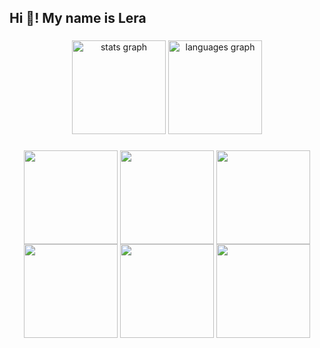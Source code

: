 <h2 align="left">Hi 👋! My name is Lera 

###

<div align="center">
  <img src="https://github-readme-stats.vercel.app/api?username=LerkaIssy&hide_title=false&hide_rank=false&show_icons=true&include_all_commits=true&count_private=true&disable_animations=false&theme=dracula&locale=en&hide_border=false" height="150" alt="stats graph"  />
  <img src="https://github-readme-stats.vercel.app/api/top-langs?username=LerkaIssy&locale=en&hide_title=false&layout=compact&card_width=320&langs_count=5&theme=dracula&hide_border=false" height="150" alt="languages graph"  />
</div>

###
<div align="center">
<img align="center" height="150" src="https://media.tenor.com/FjM47Bbg7I0AAAAj/neco-arc-dance.gifce-gif-26652510"  />
<img align="center" height="150" src="https://media.tenor.com/FjM47Bbg7I0AAAAj/neco-arc-dance.gifce-gif-26652510"  />
<img align="center" height="150" src="https://media.tenor.com/FjM47Bbg7I0AAAAj/neco-arc-dance.gifce-gif-26652510"  />
<img align="center" height="150" src="https://media.tenor.com/FjM47Bbg7I0AAAAj/neco-arc-dance.gifce-gif-26652510"  />
<img align="center" height="150" src="https://media.tenor.com/FjM47Bbg7I0AAAAj/neco-arc-dance.gifce-gif-26652510"  />
<img align="center" height="150" src="https://media.tenor.com/FjM47Bbg7I0AAAAj/neco-arc-dance.gifce-gif-26652510"  />
</div>
